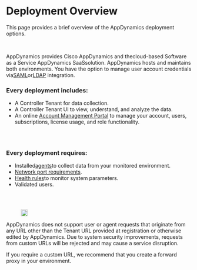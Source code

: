 <p><br></p><h1>Deployment Overview</h1><p>This page provides a brief overview of the AppDynamics deployment options.&nbsp;</p><p><br></p><p>AppDynamics provides Cisco AppDynamics&nbsp;and thecloud-based Software as a Service AppDynamics SaaSsolution. AppDynamics hosts and maintains both environments. You have the option to manage user account credentials via<a href="https://docs.appdynamics.com/accounts/en/cisco-appdynamics-saas-deployment-user-management/manage-controller-tenant-users-and-groups/external-authentication-for-saas-deployments/saml-for-saas-deployments/configure-basic-saml-saas-authentication" name="sp-plaintextbody-link">SAML</a>or<a href="https://docs.appdynamics.com/accounts/en/cisco-appdynamics-saas-deployment-user-management/manage-controller-tenant-users-and-groups/external-authentication-for-saas-deployments/ldap-for-saas-deployments/configure-saas-ldap-authentication" name="sp-plaintextbody-link">LDAP</a>&nbsp;integration.</p><h3>Every deployment includes:</h3><ul><li>A Controller Tenant for data collection.</li><li>A Controller Tenant UI to view, understand, and analyze the data.&nbsp;</li><li>An online&nbsp;<a rel="nofollow" href="http://accounts.appdynamics.com/" target="blank">Account Management Portal</a>&nbsp;to manage your account, users, subscriptions, license usage, and role functionality.&nbsp;</li></ul><h3><br></h3><h3>Every deployment requires:</h3><ul><li>Installed<a href="https://docs.appdynamics.com/appd/23.x/latest/en/application-monitoring/install-app-server-agents" name="sp-plaintextbody-link">agents</a>to collect data from your monitored environment.&nbsp;</li><li><a href="https://docs.appdynamics.com/appd/23.x/latest/en/appdynamics-essentials/deployment-planning-guide#id-.DeploymentPlanningGuidev23.9-PortRequirements" name="sp-plaintextbody-link">Network port requirements</a>.</li><li><a href="https://docs.appdynamics.com/appd/23.x/latest/en/appdynamics-essentials/alert-and-respond/health-rules" name="sp-plaintextbody-link">Health rules</a>to monitor system parameters.</li><li>Validated users.</li></ul><h3><br></h3><div class="se-component se-image-container __se__float-center"><figure style="width: 18px;"><img src="https://docs.appdynamics.com/appd/23.x/_/0A7000B801817F6BA9C71F687215B50A/1692995281587/images/common/info-macro-icon.svg" alt="" data-proportion="true" data-align="center" data-size="18px,auto" data-file-name="info-macro-icon.svg" data-file-size="0" origin-size="18,18" data-origin="18px,auto" style="box-sizing: inherit; margin: 0px; padding: 0px; border: 0px none; display: inline-block; vertical-align: middle; max-width: 100%; height: auto; width: 18px;"></figure></div><p>AppDynamics does not support user or agent requests that originate from any URL other than the Tenant URL provided at registration or otherwise edited by AppDynamics. Due to system security improvements, requests from custom URLs will be rejected and may cause a service disruption.</p><p>If you require a custom URL, we recommend that you create a forward proxy in your environment.</p>